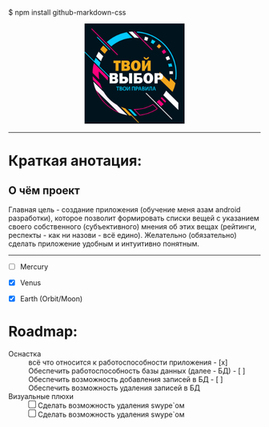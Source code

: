 $ npm install github-markdown-css


<p align="center"><img src=".gitimage/logo_frame_text.png" height="200" width="200"></p>

---

<h1>Краткая анотация:</h1>

<h2>О чём проект</h2>

<p>Главная цель - создание приложения (обучение меня азам android разработки), которое позволит 
формировать списки вещей с указанием своего собственного (субъективного) мнения об этих вещах 
(рейтинги, респекты - как ни назови - всё едино). Желательно (обязательно) сделать приложение 
удобным и интуитивно понятным. </p>

***
 
 - [ ] Mercury
 - [x] Venus
 - [x] Earth (Orbit/Moon)


<h1>Roadmap:</h1>
<dl>
  <dt>Оснастка</dt>
  <dd>всё что относится к работоспособности приложения
    - [x] Обеспечить работоспособность базы данных (далее - БД)
    - [ ] Обеспечить возможность добавления записей в БД
    - [ ] Обеспечить возможность удаления записей в БД
  </dd>

  <dt>Визуальные плюхи</dt>
  <dd>
    <div><img src=".gitimage/chkbx_unchecked.png" height="15" width="15">
            Сделать возможность удаления swype`ом</div>
    <div>
        <img src=".gitimage/chkbx_unchecked.png" height="15" width="15">
        Сделать возможность удаления swype`ом</div>

  </dd>
</dl>

